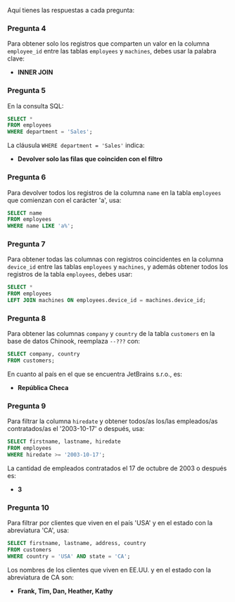 Aquí tienes las respuestas a cada pregunta:

### Pregunta 4
Para obtener solo los registros que comparten un valor en la columna `employee_id` entre las tablas `employees` y `machines`, debes usar la palabra clave:

- **INNER JOIN**

### Pregunta 5
En la consulta SQL:

```sql
SELECT *
FROM employees
WHERE department = 'Sales';
```

La cláusula `WHERE department = 'Sales'` indica:

- **Devolver solo las filas que coinciden con el filtro**

### Pregunta 6
Para devolver todos los registros de la columna `name` en la tabla `employees` que comienzan con el carácter 'a', usa:

```sql
SELECT name
FROM employees
WHERE name LIKE 'a%';
```

### Pregunta 7
Para obtener todas las columnas con registros coincidentes en la columna `device_id` entre las tablas `employees` y `machines`, y además obtener todos los registros de la tabla `employees`, debes usar:

```sql
SELECT *
FROM employees
LEFT JOIN machines ON employees.device_id = machines.device_id;
```

### Pregunta 8
Para obtener las columnas `company` y `country` de la tabla `customers` en la base de datos Chinook, reemplaza `--???` con:

```sql
SELECT company, country
FROM customers;
```

En cuanto al país en el que se encuentra JetBrains s.r.o., es:

- **República Checa**

### Pregunta 9
Para filtrar la columna `hiredate` y obtener todos/as los/las empleados/as contratados/as el '2003-10-17' o después, usa:

```sql
SELECT firstname, lastname, hiredate
FROM employees
WHERE hiredate >= '2003-10-17';
```

La cantidad de empleados contratados el 17 de octubre de 2003 o después es:

- **3**

### Pregunta 10
Para filtrar por clientes que viven en el país 'USA' y en el estado con la abreviatura 'CA', usa:

```sql
SELECT firstname, lastname, address, country
FROM customers
WHERE country = 'USA' AND state = 'CA';
```

Los nombres de los clientes que viven en EE.UU. y en el estado con la abreviatura de CA son:

- **Frank, Tim, Dan, Heather, Kathy**